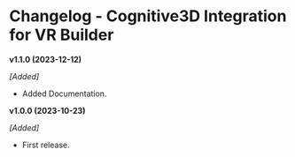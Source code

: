 # Changelog - Cognitive3D Integration for VR Builder

**v1.1.0 (2023-12-12)**

*[Added]*
- Added Documentation.

**v1.0.0 (2023-10-23)**

*[Added]*
- First release.